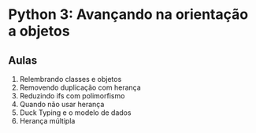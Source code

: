 # Python 3: Avançando na orientação a objetos

## Aulas
1. Relembrando classes e objetos
2. Removendo duplicação com herança
3. Reduzindo ifs com polimorfismo
4. Quando não usar herança
5. Duck Typing e o modelo de dados
6. Herança múltipla

